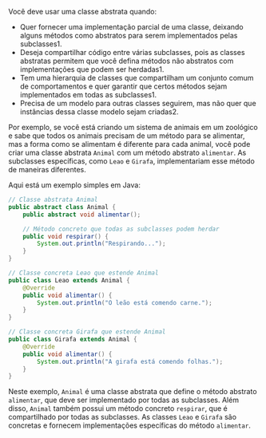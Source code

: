 Você deve usar uma classe abstrata quando:

- Quer fornecer uma implementação parcial de uma classe, deixando alguns métodos como abstratos para serem implementados pelas subclasses1.
- Deseja compartilhar código entre várias subclasses, pois as classes abstratas permitem que você defina métodos não abstratos com implementações que podem ser herdadas1.
- Tem uma hierarquia de classes que compartilham um conjunto comum de comportamentos e quer garantir que certos métodos sejam implementados em todas as subclasses1.
- Precisa de um modelo para outras classes seguirem, mas não quer que instâncias dessa classe modelo sejam criadas2.


Por exemplo, se você está criando um sistema de animais em um zoológico e sabe que todos os animais precisam de um método para se alimentar, mas a forma como se alimentam é diferente para cada animal, você pode criar uma classe abstrata ```Animal``` com um método abstrato ```alimentar```. As subclasses específicas, como ```Leao``` e ```Girafa```, implementariam esse método de maneiras diferentes.

Aqui está um exemplo simples em Java:

```java
// Classe abstrata Animal
public abstract class Animal {
    public abstract void alimentar();

    // Método concreto que todas as subclasses podem herdar
    public void respirar() {
        System.out.println("Respirando...");
    }
}

// Classe concreta Leao que estende Animal
public class Leao extends Animal {
    @Override
    public void alimentar() {
        System.out.println("O leão está comendo carne.");
    }
}

// Classe concreta Girafa que estende Animal
public class Girafa extends Animal {
    @Override
    public void alimentar() {
        System.out.println("A girafa está comendo folhas.");
    }
}
```

Neste exemplo, ```Animal``` é uma classe abstrata que define o método abstrato ```alimentar```, que deve ser implementado por todas as subclasses. Além disso, ```Animal``` também possui um método concreto ```respirar```, que é compartilhado por todas as subclasses. As classes ```Leao``` e ```Girafa``` são concretas e fornecem implementações específicas do método ```alimentar```.